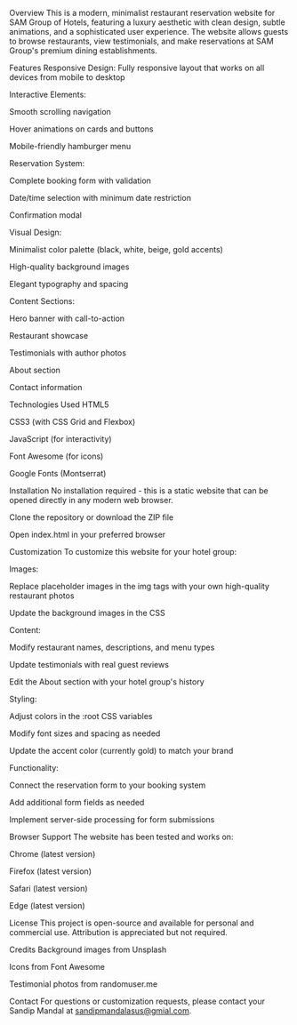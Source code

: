 Overview
This is a modern, minimalist restaurant reservation website for SAM Group of Hotels, featuring a luxury aesthetic with clean design, subtle animations, and a sophisticated user experience. The website allows guests to browse restaurants, view testimonials, and make reservations at SAM Group's premium dining establishments.

Features
Responsive Design: Fully responsive layout that works on all devices from mobile to desktop

Interactive Elements:

Smooth scrolling navigation

Hover animations on cards and buttons

Mobile-friendly hamburger menu

Reservation System:

Complete booking form with validation

Date/time selection with minimum date restriction

Confirmation modal

Visual Design:

Minimalist color palette (black, white, beige, gold accents)

High-quality background images

Elegant typography and spacing

Content Sections:

Hero banner with call-to-action

Restaurant showcase

Testimonials with author photos

About section

Contact information

Technologies Used
HTML5

CSS3 (with CSS Grid and Flexbox)

JavaScript (for interactivity)

Font Awesome (for icons)

Google Fonts (Montserrat)

Installation
No installation required - this is a static website that can be opened directly in any modern web browser.

Clone the repository or download the ZIP file

Open index.html in your preferred browser

Customization
To customize this website for your hotel group:

Images:

Replace placeholder images in the img tags with your own high-quality restaurant photos

Update the background images in the CSS

Content:

Modify restaurant names, descriptions, and menu types

Update testimonials with real guest reviews

Edit the About section with your hotel group's history

Styling:

Adjust colors in the :root CSS variables

Modify font sizes and spacing as needed

Update the accent color (currently gold) to match your brand

Functionality:

Connect the reservation form to your booking system

Add additional form fields as needed

Implement server-side processing for form submissions

Browser Support
The website has been tested and works on:

Chrome (latest version)

Firefox (latest version)

Safari (latest version)

Edge (latest version)

License
This project is open-source and available for personal and commercial use. Attribution is appreciated but not required.

Credits
Background images from Unsplash

Icons from Font Awesome

Testimonial photos from randomuser.me

Contact
For questions or customization requests, please contact your Sandip Mandal at sandipmandalasus@gmial.com.

